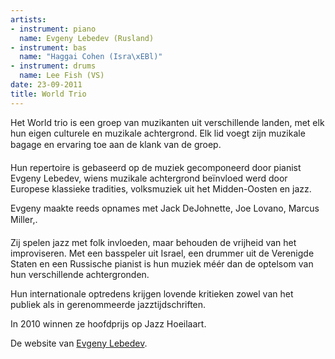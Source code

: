 ```yaml
---
artists:
- instrument: piano
  name: Evgeny Lebedev (Rusland)
- instrument: bas
  name: "Haggai Cohen (Isra\xEBl)"
- instrument: drums
  name: Lee Fish (VS)
date: 23-09-2011
title: World Trio
---
```

Het World trio is een groep van muzikanten uit verschillende landen, 
met elk hun eigen culturele en muzikale achtergrond. Elk lid voegt 
zijn muzikale bagage en ervaring toe aan de klank van de groep. 

Hun repertoire is gebaseerd op de muziek gecomponeerd door pianist 
Evgeny Lebedev, wiens muzikale achtergrond beïnvloed werd door 
Europese klassieke tradities, volksmuziek uit het Midden-Oosten en jazz. 

Evgeny maakte reeds opnames met Jack DeJohnette, Joe Lovano, Marcus Miller,. 

Zij spelen jazz met folk invloeden, maar behouden de vrijheid van het 
improviseren. Met een basspeler uit Israel, een drummer uit de Verenigde 
Staten en een Russische pianist is hun muziek méér dan de optelsom van 
hun verschillende achtergronden. 

Hun internationale optredens krijgen lovende kritieken zowel van het 
publiek als in gerenommeerde jazztijdschriften. 

In 2010 winnen ze hoofdprijs op Jazz Hoeilaart.

De website van [Evgeny Lebedev]( http://www.myspace.com/evgenylebedev).